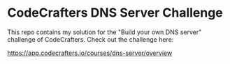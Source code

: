 # CodeCrafters DNS Server Challenge

This repo contains my solution for the "Build your own DNS server" challenge of CodeCrafters. Check out the challenge here:

https://app.codecrafters.io/courses/dns-server/overview
